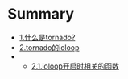 # Summary

* [1.什么是tornado?](chapter1.md)
* [2.tornado的ioloop](chapter2.md)
* * [2.1.ioloop开启时相关的函数](chapter2-1.md)
